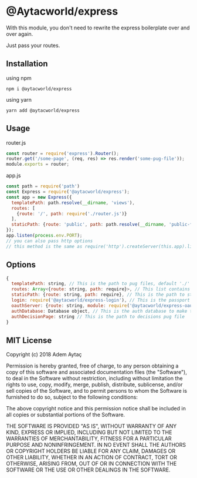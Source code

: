 # @Aytacworld/express

With this module, you don't need to rewrite the express boilerplate over and over again.

Just pass your routes.

## Installation

using npm

`npm i @aytacworld/express`

using yarn

`yarn add @aytacworld/express`

## Usage

router.js
```javascript
const router = require('express').Router();
router.get('/some-page', (req, res) => res.render('some-pug-file'));
module.exports = router;
```

app.js
```javascript
const path = require('path')
const Express = require('@aytacworld/express');
const app = new Express({
  templatePath: path.resolve(__dirname, 'views'),
  routes: [
    {route: '/', path: require('./router.js')}
  ],
  staticPath: {route: 'public', path: path.resolve(__dirname, 'public-folder')}
});
app.listen(process.env.PORT);
// you can also pass http options
// this method is the same as require('http').createServer(this.app).listen(httpOptions);
```

## Options

```javascript
{
  templatePath: string, // This is the path to pug files, default './'
  routes: Array<{route: string, path: require}>, // This list contains the routing information, default []
  staticPath: {route: string, path: require}, // This is the path to static files, default false
  login: require('@aytacworld/express-login'), // This is the passport module to require, default false
  oauthServer: {route: string, module: require('@aytacworld/express-oauth')}, // This is the oauth serverside part, default false,
  authDatabase: Database object, // This is the auth database to make the login/oauth token exchange happen, it is mandatory if you use login and/or oauthServer, default false
  authDecisionPage: string // This is the path to decisions pug file
}
```

## MIT License

Copyright (c) 2018 Adem Aytaç

Permission is hereby granted, free of charge, to any person obtaining a copy
of this software and associated documentation files (the "Software"), to deal
in the Software without restriction, including without limitation the rights
to use, copy, modify, merge, publish, distribute, sublicense, and/or sell
copies of the Software, and to permit persons to whom the Software is
furnished to do so, subject to the following conditions:

The above copyright notice and this permission notice shall be included in all
copies or substantial portions of the Software.

THE SOFTWARE IS PROVIDED "AS IS", WITHOUT WARRANTY OF ANY KIND, EXPRESS OR
IMPLIED, INCLUDING BUT NOT LIMITED TO THE WARRANTIES OF MERCHANTABILITY,
FITNESS FOR A PARTICULAR PURPOSE AND NONINFRINGEMENT. IN NO EVENT SHALL THE
AUTHORS OR COPYRIGHT HOLDERS BE LIABLE FOR ANY CLAIM, DAMAGES OR OTHER
LIABILITY, WHETHER IN AN ACTION OF CONTRACT, TORT OR OTHERWISE, ARISING FROM,
OUT OF OR IN CONNECTION WITH THE SOFTWARE OR THE USE OR OTHER DEALINGS IN THE
SOFTWARE.
